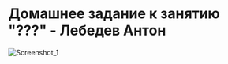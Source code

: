 # Домашнее задание к занятию "???" - Лебедев Антон

![Screenshot_1](https://github.com/Lebedun/HomeWork-Blank/blob/??-??/img/Screenshot_1.jpg)

